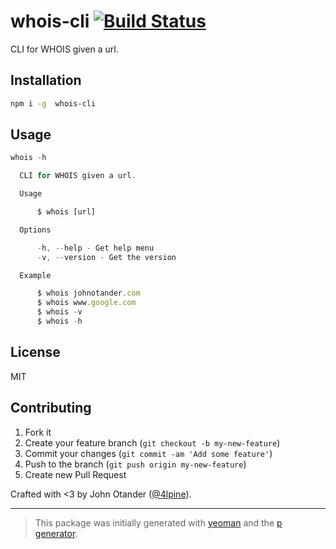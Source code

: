 # whois-cli [![Build Status](https://secure.travis-ci.org/johnotander/whois-cli.svg?branch=master)](https://travis-ci.org/johnotander/whois-cli)

CLI for WHOIS given a url.

## Installation

```bash
npm i -g  whois-cli
```

## Usage

```javascript
whois -h

  CLI for WHOIS given a url.

  Usage

      $ whois [url]

  Options

      -h, --help - Get help menu
      -v, --version - Get the version

  Example

      $ whois johnotander.com
      $ whois www.google.com
      $ whois -v
      $ whois -h
```

## License

MIT

## Contributing

1. Fork it
2. Create your feature branch (`git checkout -b my-new-feature`)
3. Commit your changes (`git commit -am 'Add some feature'`)
4. Push to the branch (`git push origin my-new-feature`)
5. Create new Pull Request

Crafted with <3 by John Otander ([@4lpine](https://twitter.com/4lpine)).

***

> This package was initially generated with [yeoman](http://yeoman.io) and the [p generator](https://github.com/johnotander/generator-p.git).
